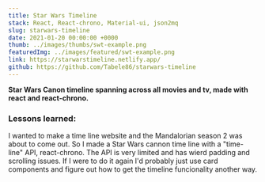 ```yaml
---
title: Star Wars Timeline
stack: React, React-chrono, Material-ui, json2mq
slug: starwars-timeline
date: 2021-01-20 00:00:00 +0000
thumb: ../images/thumbs/swt-example.png
featuredImg: ../images/featured/swt-example.png
link: https://starwarstimeline.netlify.app/
github: https://github.com/Tabele86/starwars-timeline
---
```

**Star Wars Canon timeline spanning across all movies and tv, made with react and react-chrono.**

### Lessons learned:
I wanted to make a time line website and the Mandalorian season 2 was about to come out.  So I made a Star Wars cannon time line with a "time-line" API, react-chrono.  The API is very limited and has wierd padding and scrolling issues.  If I were to do it again I'd probably just use card components and figure out how to get the timeline funcionality another way.